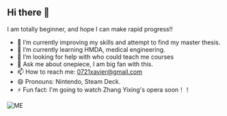 ## Hi there 👋



I am totally beginner, and hope I can make rapid progress!!

- 🔭 I’m currently improving my skills and attempt to find my master thesis.
- 🌱 I’m currently learning HMDA, medical engineering.
- 🤔 I’m looking for help with who could teach me courses
- 💬 Ask me about onepiece, I am big fan with this.
- 📫 How to reach me: 0721xavier@gmail.com
- 😄 Pronouns: Nintendo, Steam Deck.
- ⚡ Fun fact: I'm going to watch Zhang Yixing's opera soon！！

![ME](https://github.com/user-attachments/assets/7feb2f86-2d58-4651-ad98-aea5b6891cb1)


